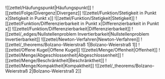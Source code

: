 ![[zettel/Häufungspunkt|Häufungspunkt]]
![[zettel/Folge/Divergenz|Divergenz]]
![[zettel/Funktion/Stetigkeit in Punkt x|Stetigkeit in Punkt x]]
![[zettel/Funktion/Stetigkeit|Stetigkeit]]
![[zettel/Funktion/Differenzierbarkeit in Punkt x|Differenzierbarkeit in Punkt x]]
![[zettel/Funktion/Differenzierbarkeit|Differenzierbarkeit]]
![[zettel/_edges/Nullstellenproblem Invertierbarkeit|Nullstellenproblem Invertierbarkeit]]
![[zettel/Newton-Verfahren|Newton-Verfahren]]
![[zettel/_theorems/Bolzano-Weierstraß 1|Bolzano-Weierstraß 1]]
![[zettel/Offene Kugel|Offene Kugel]]
![[zettel/Menge/Offenheit|Offenheit]]
![[zettel/Menge/Abgeschlossenheit|Abgeschlossenheit]]
![[zettel/Menge/Beschränktheit|Beschränktheit]]
![[zettel/Menge/Kompaktheit|Kompaktheit]]
![[zettel/_theorems/Bolzano-Weierstraß 2|Bolzano-Weierstraß 2]]